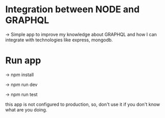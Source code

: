 # Integration between NODE and GRAPHQL

-> Simple app to improve my knowledge about GRAPHQL and how I can integrate with
technologies like express, mongodb.

# Run app

-> npm install

-> npm run dev

-> npm run test

this app is not configured to production, so, don't use it if you don't
know what are you doing.
